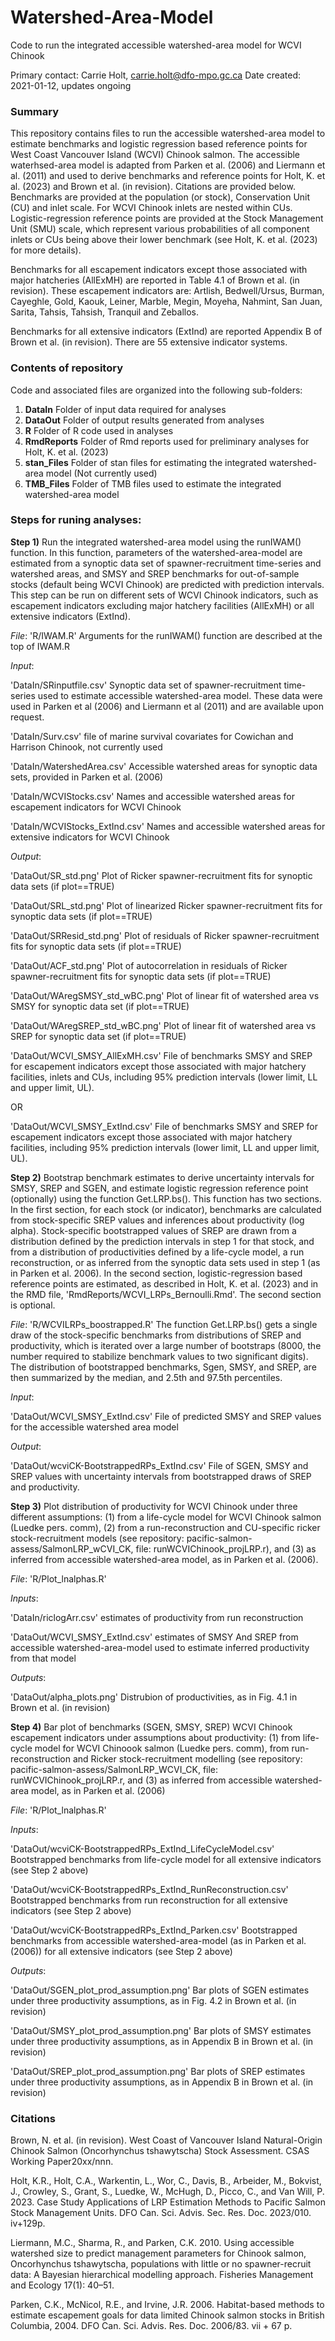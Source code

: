 # Watershed-Area-Model
Code to run the integrated accessible watershed-area model for WCVI Chinook

Primary contact: Carrie Holt, carrie.holt@dfo-mpo.gc.ca
Date created: 2021-01-12, updates ongoing


### Summary
This repository contains files to run the accessible watershed-area model to estimate benchmarks and logistic regression based reference points for West Coast Vancouver Island  (WCVI) Chinook salmon. The accessible waterhsed-area model is adapted from Parken et al. (2006) and Liermann et al. (2011) and used to derive benchmarks and reference points for Holt, K. et al. (2023) and Brown et al. (in revision). Citations are provided below. Benchmarks are provided at the population (or stock), Conservation Unit (CU) and inlet scale. For WCVI Chinook inlets are nested within CUs. Logistic-regression reference points are provided at the Stock Management Unit (SMU) scale, which represent various probabilities of all component inlets or CUs being above their lower benchmark (see Holt, K. et al. (2023) for more details).

Benchmarks for all escapement indicators except those associated with major hatcheries (AllExMH) are reported in Table 4.1 of Brown et al. (in revision). These escapement indicators are: Artlish, Bedwell/Ursus, Burman, Cayeghle, Gold, Kaouk, Leiner, Marble, Megin, Moyeha, Nahmint, San Juan, Sarita, Tahsis, Tahsish, Tranquil and Zeballos.

Benchmarks for all extensive indicators (ExtInd) are reported Appendix B of Brown et al. (in revision). There are 55 extensive indicator systems.

### Contents of repository
Code and associated files are organized into the following sub-folders:  

1. **DataIn** Folder of input data required for analyses
2. **DataOut** Folder of output results generated from analyses
3. **R** Folder of R code used in analyses
4. **RmdReports** Folder of Rmd reports used for preliminary analyses for Holt, K. et al. (2023)
5. **stan_Files** Folder of stan files for estimating the integrated watershed-area model (Not currently used)
6. **TMB_Files** Folder of TMB files used to estimate the integrated watershed-area model
 
### Steps for runing analyses:
**Step 1)** Run the integrated watershed-area model using the runIWAM() function. In this function, parameters of the watershed-area-model are estimated from a synoptic data set of spawner-recruitment time-series and watershed areas, and SMSY and SREP benchmarks for out-of-sample  stocks (default being WCVI Chinook) are predicted with prediction intervals. This step can be run on different sets of WCVI Chinook indicators, such as escapement indicators excluding major hatchery facilities (AllExMH) or all extensive indicators (ExtInd).

*File*: 'R/IWAM.R' Arguments for the runIWAM() function are described at the top of IWAM.R

*Input*: 

'DataIn/SRinputfile.csv' Synoptic data set of spawner-recruitment time-series used to estimate accessible watershed-area model. These data were used in Parken et al (2006) and Liermann et al (2011) and are available upon request.

'DataIn/Surv.csv' file of marine survival covariates for Cowichan and Harrison Chinook, not currently used

'DataIn/WatershedArea.csv' Accessible watershed areas for synoptic data sets, provided in Parken et al. (2006)

'DataIn/WCVIStocks.csv' Names and accessible watershed areas for escapement indicators for WCVI Chinook

'DataIn/WCVIStocks_ExtInd.csv' Names and accessible watershed areas for extensive indicators for WCVI Chinook


*Output*: 

'DataOut/SR_std.png' Plot of Ricker spawner-recruitment fits for synoptic data sets (if plot==TRUE)

'DataOut/SRL_std.png' Plot of linearized Ricker spawner-recruitment fits for synoptic data sets (if plot==TRUE)

'DataOut/SRResid_std.png' Plot of residuals of Ricker spawner-recruitment fits for synoptic data sets (if plot==TRUE)

'DataOut/ACF_std.png' Plot of autocorrelation in residuals of Ricker spawner-recruitment fits for synoptic data sets (if plot==TRUE)

'DataOut/WAregSMSY_std_wBC.png' Plot of linear fit of watershed area vs SMSY for synoptic data set (if plot==TRUE)

'DataOut/WAregSREP_std_wBC.png' Plot of linear fit of watershed area vs SREP for synoptic data set (if plot==TRUE)

'DataOut/WCVI_SMSY_AllExMH.csv' File of benchmarks SMSY and SREP for escapement indicators except those associated with major hatchery facilities, inlets and CUs, including 95% prediction intervals (lower limit, LL and upper limit, UL).

OR

'DataOut/WCVI_SMSY_ExtInd.csv' File of benchmarks SMSY and SREP for escapement indicators except those associated with major hatchery facilities, including 95% prediction intervals (lower limit, LL and upper limit, UL).

**Step 2)** Bootstrap benchmark estimates to derive uncertainty intervals for SMSY, SREP and SGEN, and estimate logistic regression reference point (optionally) using the function Get.LRP.bs(). This function has two sections. In the first section, for each stock (or indicator), benchmarks are calculated from stock-specific SREP values and inferences about productivity (log alpha). Stock-specific bootstrapped values of SREP are drawn from a distribution defined by the prediction intervals in step 1 for that stock, and from a distribution of productivities defined by a life-cycle model, a run reconstruction, or as inferred from the synoptic data sets used in step 1 (as in Parken et al. 2006).  In the second section, logistic-regression based reference points are estimated, as described in Holt, K. et al. (2023) and in the RMD file, 'RmdReports/WCVI_LRPs_Bernoulli.Rmd'. The second section is optional.

*File*: 'R/WCVILRPs_boostrapped.R' The function Get.LRP.bs() gets a single draw of the stock-specific benchmarks from distributions of SREP and productivity, which is iterated over a large number of bootstraps (8000, the number required to stabilize benchmark values to two significant digits). The distribution of bootstrapped benchmarks, Sgen, SMSY, and SREP, are then summarized by the median, and 2.5th and 97.5th percentiles.

*Input*: 

'DataOut/WCVI_SMSY_ExtInd.csv' File of predicted SMSY and SREP values for the accessible watershed area model

*Output*: 

'DataOut/wcviCK-BootstrappedRPs_ExtInd.csv' File of SGEN, SMSY and SREP values with uncertainty intervals from bootstrapped draws of SREP and productivity.

**Step 3)** Plot distribution of productivity for WCVI Chinook under three different assumptions: (1) from a life-cycle model for WCVI Chinook salmon (Luedke pers. comm), (2) from a run-reconstruction and CU-specific ricker stock-recruitment models (see repository: pacific-salmon-assess/SalmonLRP_wCVI_CK, file: runWCVIChinook_projLRP.r), and (3) as inferred from accessible watershed-area model, as in Parken et al. (2006).

*File*: 'R/Plot_lnalphas.R'

*Inputs*:

'DataIn/riclogArr.csv' estimates of productivity from run reconstruction

'DataOut/WCVI_SMSY_ExtInd.csv' estimates of SMSY And SREP from accessible watershed-area-model used to estimate inferred productivity from that model

*Outputs*:

'DataOut/alpha_plots.png' Distrubion of productivities, as in Fig. 4.1  in Brown et al. (in revision)

**Step 4)** Bar plot of benchmarks (SGEN, SMSY, SREP) WCVI Chinook escapement indicators under assumptions about productivity: (1) from life-cycle model for WCVI Chinoook salmon (Luedke pers. comm), from run-reconstruction and Ricker stock-recruitment modelling (see repository: pacific-salmon-assess/SalmonLRP_WCVI_CK, file: runWCVIChinook_projLRP.r, and (3) as inferred from accessible watershed-area model, as in Parken et al. (2006)

*File*: 'R/Plot_lnalphas.R'

*Inputs*:

'DataOut/wcviCK-BootstrappedRPs_ExtInd_LifeCycleModel.csv' Bootstrapped benchmarks from life-cycle model for all extensive indicators (see Step 2 above)

'DataOut/wcviCK-BootstrappedRPs_ExtInd_RunReconstruction.csv' Bootstrapped benchmarks from run reconstruction for all extensive indicators (see Step 2 above)

'DataOut/wcviCK-BootstrappedRPs_ExtInd_Parken.csv' Bootstrapped benchmarks from accessible watershed-area-model (as in Parken et al. (2006)) for all extensive indicators (see Step 2 above)

*Outputs*:

'DataOut/SGEN_plot_prod_assumption.png' Bar plots of SGEN estimates under three productivity assumptions, as in Fig. 4.2 in Brown et al. (in revision)

'DataOut/SMSY_plot_prod_assumption.png' Bar plots of SMSY estimates under three productivity assumptions, as in Appendix B in Brown et al. (in revision)

'DataOut/SREP_plot_prod_assumption.png' Bar plots of SREP estimates under three productivity assumptions, as in Appendix B in Brown et al. (in revision)

### Citations
Brown, N. et al. (in revision). West Coast of Vancouver Island Natural-Origin Chinook Salmon (Oncorhynchus tshawytscha) Stock Assessment. CSAS Working Paper20xx/nnn.

Holt, K.R., Holt, C.A., Warkentin, L., Wor, C., Davis, B., Arbeider, M., Bokvist, J., Crowley, S., Grant, S., Luedke, W., McHugh, D., Picco, C., and Van  Will, P. 2023. Case Study Applications of LRP Estimation Methods to Pacific  Salmon Stock Management Units. DFO Can. Sci. Advis. Sec. Res. Doc. 2023/010.  iv+129p.

Liermann, M.C., Sharma, R., and Parken, C.K. 2010. Using accessible watershed size to predict management parameters for Chinook salmon, Oncorhynchus tshawytscha, populations with little or no spawner-recruit data: A Bayesian hierarchical modelling approach. Fisheries Management and Ecology 17(1): 40–51.

Parken, C.K., McNicol, R.E., and Irvine, J.R. 2006. Habitat-based methods to estimate escapement goals for data limited Chinook salmon stocks in British Columbia, 2004. DFO Can. Sci. Advis. Res. Doc. 2006/83. vii + 67 p.
